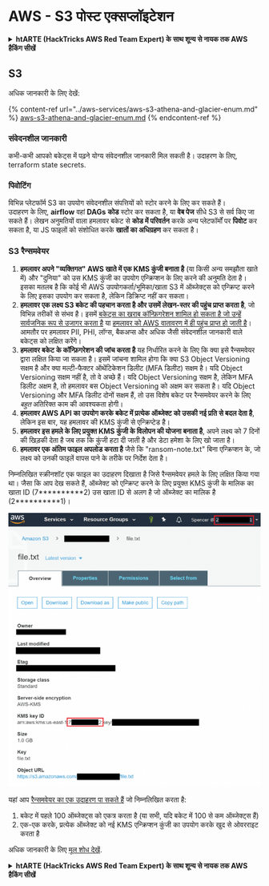 # AWS - S3 पोस्ट एक्सप्लॉइटेशन

<details>

<summary><strong>htARTE (HackTricks AWS Red Team Expert) के साथ शून्य से नायक तक AWS हैकिंग सीखें</strong></summary>

HackTricks का समर्थन करने के अन्य तरीके:

* यदि आप अपनी **कंपनी का विज्ञापन HackTricks में देखना चाहते हैं** या **HackTricks को PDF में डाउनलोड करना चाहते हैं** तो [**सब्सक्रिप्शन प्लान्स**](https://github.com/sponsors/carlospolop) देखें!
* [**आधिकारिक PEASS & HackTricks स्वैग**](https://peass.creator-spring.com) प्राप्त करें
* [**The PEASS Family**](https://opensea.io/collection/the-peass-family) की खोज करें, हमारा विशेष [**NFTs**](https://opensea.io/collection/the-peass-family) संग्रह
* 💬 [**Discord समूह**](https://discord.gg/hRep4RUj7f) में **शामिल हों** या [**telegram समूह**](https://t.me/peass) या **Twitter** 🐦 पर मुझे **फॉलो** करें [**@carlospolopm**](https://twitter.com/carlospolopm)**.**
* [**HackTricks**](https://github.com/carlospolop/hacktricks) और [**HackTricks Cloud**](https://github.com/carlospolop/hacktricks-cloud) github repos में PRs सबमिट करके अपनी हैकिंग ट्रिक्स साझा करें।

</details>

## S3

अधिक जानकारी के लिए देखें:

{% content-ref url="../aws-services/aws-s3-athena-and-glacier-enum.md" %}
[aws-s3-athena-and-glacier-enum.md](../aws-services/aws-s3-athena-and-glacier-enum.md)
{% endcontent-ref %}

### संवेदनशील जानकारी

कभी-कभी आपको बकेट्स में पढ़ने योग्य संवेदनशील जानकारी मिल सकती है। उदाहरण के लिए, terraform state secrets.

### पिवोटिंग

विभिन्न प्लेटफॉर्म S3 का उपयोग संवेदनशील संपत्तियों को स्टोर करने के लिए कर सकते हैं।\
उदाहरण के लिए, **airflow** वहां **DAGs** **कोड** स्टोर कर सकता है, या **वेब पेज** सीधे S3 से सर्व किए जा सकते हैं। लेखन अनुमतियों वाला हमलावर बकेट से **कोड में परिवर्तन** करके अन्य प्लेटफॉर्मों पर **पिवोट** कर सकता है, या JS फाइलों को संशोधित करके **खातों का अधिग्रहण** कर सकता है।

### S3 रैन्समवेयर

1. **हमलावर अपने "व्यक्तिगत" AWS खाते में एक KMS कुंजी बनाता है** (या किसी अन्य समझौता खाते में) और "दुनिया" को उस KMS कुंजी का उपयोग एन्क्रिप्शन के लिए करने की अनुमति देता है। इसका मतलब है कि कोई भी AWS उपयोगकर्ता/भूमिका/खाता S3 में ऑब्जेक्ट्स को एन्क्रिप्ट करने के लिए इसका उपयोग कर सकता है, लेकिन डिक्रिप्ट नहीं कर सकता।
2. **हमलावर एक लक्ष्य S3 बकेट की पहचान करता है और उसमें लेखन-स्तर की पहुंच प्राप्त करता है**, जो विभिन्न तरीकों से संभव है। इसमें [बकेट्स का खराब कॉन्फ़िगरेशन शामिल हो सकता है जो उन्हें सार्वजनिक रूप से उजागर करता है](https://rhinosecuritylabs.com/penetration-testing/penetration-testing-aws-storage/) या [हमलावर को AWS वातावरण में ही पहुंच प्राप्त हो जाती है](https://rhinosecuritylabs.com/penetration-testing/penetration-testing-aws-storage/)। आमतौर पर हमलावर PII, PHI, लॉग्स, बैकअप्स और अधिक जैसी संवेदनशील जानकारी वाले बकेट्स को लक्षित करेंगे।
3. **हमलावर बकेट के कॉन्फ़िगरेशन की जांच करता है** यह निर्धारित करने के लिए कि क्या इसे रैन्समवेयर द्वारा लक्षित किया जा सकता है। इसमें जांचना शामिल होगा कि क्या S3 Object Versioning सक्षम है और क्या मल्टी-फैक्टर ऑथेंटिकेशन डिलीट (MFA डिलीट) सक्षम है। यदि Object Versioning सक्षम नहीं है, तो वे अच्छे हैं। यदि Object Versioning सक्षम है, लेकिन MFA डिलीट अक्षम है, तो हमलावर बस Object Versioning को अक्षम कर सकता है। यदि Object Versioning और MFA डिलीट दोनों सक्षम हैं, तो उस विशेष बकेट पर रैन्समवेयर करने के लिए _बहुत_ अतिरिक्त काम की आवश्यकता होगी।
4. **हमलावर AWS API का उपयोग करके बकेट में प्रत्येक ऑब्जेक्ट को उसकी नई प्रति से बदल देता है**, लेकिन इस बार, यह हमलावर की KMS कुंजी से एन्क्रिप्टेड है।
5. **हमलावर इस हमले के लिए प्रयुक्त KMS कुंजी के विलोपन की योजना बनाता है**, अपने लक्ष्य को 7 दिनों की खिड़की देता है जब तक कि कुंजी हटा दी जाती है और डेटा हमेशा के लिए खो जाता है।
6. **हमलावर एक अंतिम फाइल अपलोड करता है** जैसे कि "ransom-note.txt" बिना एन्क्रिप्शन के, जो लक्ष्य को उनकी फाइलें वापस पाने के तरीके पर निर्देश देता है।

निम्नलिखित स्क्रीनशॉट एक फाइल का उदाहरण दिखाता है जिसे रैन्समवेयर हमले के लिए लक्षित किया गया था। जैसा कि आप देख सकते हैं, ऑब्जेक्ट को एन्क्रिप्ट करने के लिए प्रयुक्त KMS कुंजी के मालिक का खाता ID (7\*\*\*\*\*\*\*\*\*\*2) उस खाता ID से अलग है जो ऑब्जेक्ट का मालिक है (2\*\*\*\*\*\*\*\*\*\*1)।

![](<../../../.gitbook/assets/image (2) (1) (1) (1) (1) (1) (1) (1) (1) (1) (1) (1) (1) (1).png>)

यहां आप [रैन्समवेयर का एक उदाहरण पा सकते हैं](https://github.com/RhinoSecurityLabs/Cloud-Security-Research/blob/master/AWS/s3\_ransomware/s3-ransomware-poc.py) जो निम्नलिखित करता है:

1. बकेट में पहले 100 ऑब्जेक्ट्स को एकत्र करता है (या सभी, यदि बकेट में 100 से कम ऑब्जेक्ट्स हैं)
2. एक-एक करके, प्रत्येक ऑब्जेक्ट को नई KMS एन्क्रिप्शन कुंजी का उपयोग करके खुद से ओवरराइट करता है

अधिक जानकारी के लिए [मूल शोध देखें](https://rhinosecuritylabs.com/aws/s3-ransomware-part-1-attack-vector/).

<details>

<summary><strong>htARTE (HackTricks AWS Red Team Expert) के साथ शून्य से नायक तक AWS हैकिंग सीखें</strong></summary>

HackTricks का समर्थन करने के अन्य तरीके:

* यदि आप अपनी **कंपनी का विज्ञापन HackTricks में देखना चाहते हैं** या **HackTricks को PDF में डाउनलोड करना चाहते हैं** तो [**सब्सक्रिप्शन प्लान्स**](https://github.com/sponsors/carlospolop) देखें!
* [**आधिकारिक PEASS & HackTricks स्वैग**](https://peass.creator-spring.com) प्राप्त करें
* [**The PEASS Family**](https://opensea.io/collection/the-peass-family) की खोज करें, हमारा विशेष [**NFTs**](https://opensea.io/collection/the-peass-family) संग्रह
* 💬 [**Discord समूह**](https://discord.gg/hRep4RUj7f) में **शामिल हों** या [**telegram समूह**](https://t.me/peass) या **Twitter** 🐦 पर मुझे **फॉलो** करें [**@carlospolopm**](https://twitter.com/carlospolopm)**.**
* [**HackTricks**](https://github.com/carlospolop/hacktricks) और [**HackTricks Cloud**](https://github.com/carlospolop/hacktricks-cloud) github repos में PRs सबमिट करके अपनी हैकिंग ट्रिक्स साझा करें।

</details>
